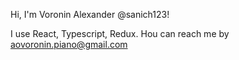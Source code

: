 Hi, I'm Voronin Alexander @sanich123!

I use React, Typescript, Redux.
Нou can reach me by aovoronin.piano@gmail.com
<!---
sanich123/sanich123 is a ✨ special ✨ repository because its `README.md` (this file) appears on your GitHub profile.
You can click the Preview link to take a look at your changes.
--->
